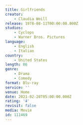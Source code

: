 ```yaml
---
title: Girlfriends
creator:
    - Claudia Weill
release: 1978-08-11T00:00:00.000Z
studios:
    - Cyclops
    - Warner Bros. Pictures
language:
    - English
    - Italian
country:
    - United States
length: 86
genre:
    - Drama
    - Comedy
format: Blu-ray
service: ''
venue: Home
date: 2021-02-28T05:00:00.000Z
rating: '4'
revisit: false
media: Movie
id: 111469
---
```



